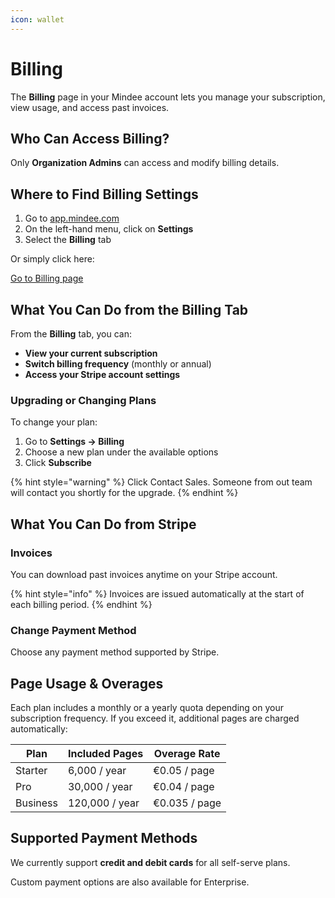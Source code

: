 ```yaml
---
icon: wallet
---
```


# Billing

The **Billing** page in your Mindee account lets you manage your subscription, view usage, and access past invoices.

## Who Can Access Billing?

Only **Organization Admins** can access and modify billing details.

## Where to Find Billing Settings

1. Go to [app.mindee.com](https://app.mindee.com/)
2. On the left-hand menu, click on **Settings**
3. Select the **Billing** tab

Or simply click here:

<a href="https://app.mindee.com/settings?tab=billing" class="button primary">Go to Billing page</a>

## What You Can Do from the Billing Tab

From the **Billing** tab, you can:

* **View your current subscription**
* **Switch billing frequency** (monthly or annual)
* **Access your Stripe account settings**

### Upgrading or Changing Plans

To change your plan:

1. Go to **Settings → Billing**
2. Choose a new plan under the available options
3. Click **Subscribe**

{% hint style="warning" %}
Click Contact Sales. Someone from out team will contact you shortly for the upgrade.
{% endhint %}

## What You Can Do from Stripe

### Invoices

You can download past invoices anytime on your Stripe account.

{% hint style="info" %}
Invoices are issued automatically at the start of each billing period.
{% endhint %}

### Change Payment Method

Choose any payment method supported by Stripe.

## Page Usage & Overages

Each plan includes a monthly or a yearly quota depending on your subscription frequency. If you exceed it, additional pages are charged automatically:

| Plan     | Included Pages | Overage Rate  |
| -------- | -------------- | ------------- |
| Starter  | 6,000 / year   | €0.05 / page  |
| Pro      | 30,000 / year  | €0.04 / page  |
| Business | 120,000 / year | €0.035 / page |

## Supported Payment Methods

We currently support **credit and debit cards** for all self-serve plans.

Custom payment options are also available for Enterprise.
